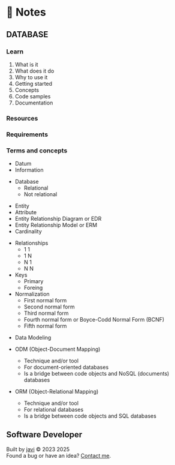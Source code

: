 # :memo: Notes
## DATABASE
### Learn
1. What is it
2. What does it do
3. Why to use it
4. Getting started
5. Concepts
6. Code samples
7. Documentation
### Resources
### Requirements
### Terms and concepts
- Datum
- Information
* Database
  - Relational
  - Not relational
- Entity
- Attribute
- Entity Relationship Diagram or EDR
- Entity Relationship Model or ERM
- Cardinality
* Relationships
  - 1 1
  - 1 N
  - N 1
  - N N
* Keys
  - Primary
  - Foreing
* Normalization
  - First normal form
  - Second normal form
  - Third normal form
  - Fourth normal form or Boyce-Codd Normal Form (BCNF)
  - Fifth normal form
- Data Modeling

* ODM (Object-Document Mapping)
  - Technique and/or tool
  - For document-oriented databases
  - Is a bridge between code objects and NoSQL (documents) databases

* ORM (Object-Relational Mapping)
  - Technique and/or tool
  - For relational databases
  - Is a bridge between code objects and SQL databases

## Software Developer
Built by [javi](https://github.com/javi0b01/) :copyright: 2023 2025  
Found a bug or have an idea? [Contact me](https://www.linkedin.com/in/javi0b01/).
